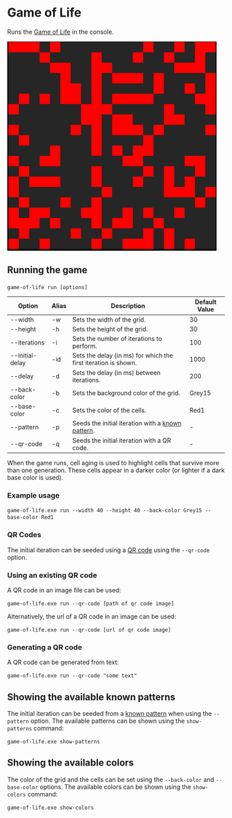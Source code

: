 # Game of Life

Runs the [Game of Life](https://en.wikipedia.org/wiki/Conway%27s_Game_of_Life) in the console.

![Game of Life in action](animation.gif)

## Running the game

`game-of-life run [options]`

| Option | Alias | Description | Default Value |
|-|-|-|-|
| --width | -w | Sets the width of the grid. | 30 |
| --height | -h | Sets the height of the grid. | 30 |
| --iterations | -i | Sets the number of iterations to perform. | 100 |
| --initial-delay | -id | Sets the delay (in ms) for which the first iteration is shown. | 1000 |
| --delay | -d | Sets the delay (in ms) between iterations. | 200 |
| --back-color | -b | Sets the background color of the grid. | Grey15 |
| --base-color | -c | Sets the color of the cells. | Red1 |
| --pattern | -p | Seeds the initial iteration with a [known pattern](https://en.wikipedia.org/wiki/Conway%27s_Game_of_Life#Examples_of_patterns). | - |
| --qr-code | -q | Seeds the initial iteration with a QR code. | - |

When the game runs, cell aging is used to highlight cells that survive more than one generation. These cells appear in a darker color (or lighter if a dark base color is used).

### Example usage

```shell
game-of-life.exe run --width 40 --height 40 --back-color Grey15 --base-color Red1
```

### QR Codes

The initial iteration can be seeded using a [QR code](https://en.wikipedia.org/wiki/QR_code) using the `--qr-code` option.

### Using an existing QR code

A QR code in an image file can be used:

```shell
game-of-life.exe run --qr-code [path of qr code image]
```

Alternatively, the url of a QR code in an image can be used:

```shell
game-of-life.exe run --qr-code [url of qr code image]
```

### Generating a QR code

A QR code can be generated from text:

```shell
game-of-life.exe run --qr-code "some text"
```

## Showing the available known patterns

The initial iteration can be seeded from a [known pattern](https://en.wikipedia.org/wiki/Conway%27s_Game_of_Life#Examples_of_patterns) when using the `--pattern` option.
The available patterns can be shown using the `show-patterns` command:

```shell
game-of-life.exe show-patterns
```

## Showing the available colors

The color of the grid and the cells can be set using the `--back-color` and `--base-color` options.
The available colors can be shown using the `show-colors` command:

```shell
game-of-life.exe show-colors
```
